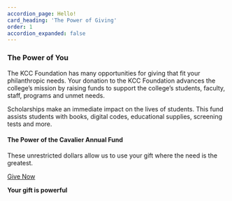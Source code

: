```yaml
---
accordion_page: Hello!
card_heading: 'The Power of Giving'
order: 1
accordion_expanded: false
---
```


<h3 class="typography__h3">The Power of You</h3>
<p>The KCC Foundation has many opportunities for giving that fit your philanthropic needs. Your donation to the KCC Foundation advances the college&rsquo;s mission by raising funds to support the college&rsquo;s students, faculty, staff, programs and unmet needs.</p>
<p>Scholarships make an immediate impact on the lives of students. This fund assists students with books, digital codes, educational supplies, screening tests and more.</p>
<h4 class="typography__h4">The Power of the Cavalier Annual Fund</h4>
<p>These unrestricted dollars allow us to use your gift where the need is the greatest.</p>
<p><a class="btn btn-primary" href="../give/form/general">Give Now</a></p>
<p><strong>Your gift is powerful</strong></p>
